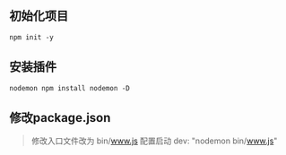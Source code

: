 ## 初始化项目 
    npm init -y

## 安装插件
    nodemon npm install nodemon -D

## 修改package.json
>修改入口文件改为 bin/www.js
  配置启动 dev: "nodemon bin/www.js"